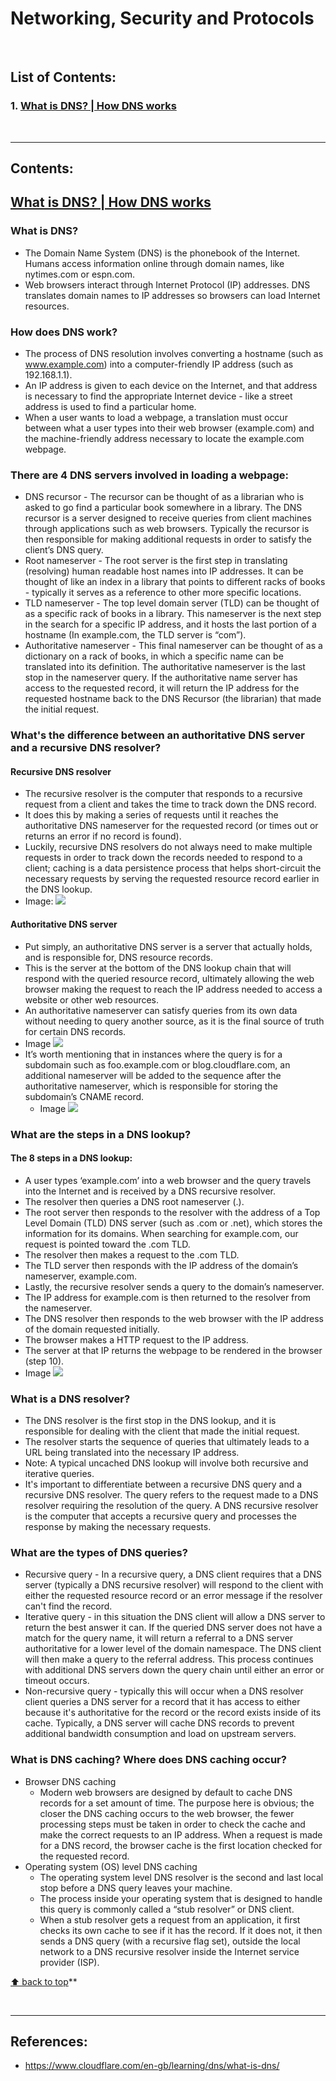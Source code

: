 # Networking, Security and Protocols

<br />

## List of Contents:
### 1. [What is DNS? | How DNS works](#content-1)


<br />

---

## Contents:

## [What is DNS? | How DNS works](https://www.cloudflare.com/en-gb/learning/dns/what-is-dns/) <span id="content-1"></span>

### What is DNS?
- The Domain Name System (DNS) is the phonebook of the Internet. Humans access information online through domain names, like nytimes.com or espn.com.
- Web browsers interact through Internet Protocol (IP) addresses. DNS translates domain names to IP addresses so browsers can load Internet resources.

### How does DNS work?
- The process of DNS resolution involves converting a hostname (such as www.example.com) into a computer-friendly IP address (such as 192.168.1.1).
- An IP address is given to each device on the Internet, and that address is necessary to find the appropriate Internet device - like a street address is used to find a particular home.
- When a user wants to load a webpage, a translation must occur between what a user types into their web browser (example.com) and the machine-friendly address necessary to locate the example.com webpage.

### There are 4 DNS servers involved in loading a webpage:
- DNS recursor - The recursor can be thought of as a librarian who is asked to go find a particular book somewhere in a library. The DNS recursor is a server designed to receive queries from client machines through applications such as web browsers. Typically the recursor is then responsible for making additional requests in order to satisfy the client’s DNS query.
- Root nameserver - The root server is the first step in translating (resolving) human readable host names into IP addresses. It can be thought of like an index in a library that points to different racks of books - typically it serves as a reference to other more specific locations.
- TLD nameserver - The top level domain server (TLD) can be thought of as a specific rack of books in a library. This nameserver is the next step in the search for a specific IP address, and it hosts the last portion of a hostname (In example.com, the TLD server is “com”).
- Authoritative nameserver - This final nameserver can be thought of as a dictionary on a rack of books, in which a specific name can be translated into its definition. The authoritative nameserver is the last stop in the nameserver query. If the authoritative name server has access to the requested record, it will return the IP address for the requested hostname back to the DNS Recursor (the librarian) that made the initial request.

### What's the difference between an authoritative DNS server and a recursive DNS resolver?

#### Recursive DNS resolver
- The recursive resolver is the computer that responds to a recursive request from a client and takes the time to track down the DNS record.
- It does this by making a series of requests until it reaches the authoritative DNS nameserver for the requested record (or times out or returns an error if no record is found).
- Luckily, recursive DNS resolvers do not always need to make multiple requests in order to track down the records needed to respond to a client; caching is a data persistence process that helps short-circuit the necessary requests by serving the requested resource record earlier in the DNS lookup.
- Image:
  ![](https://cf-assets.www.cloudflare.com/slt3lc6tev37/3NOmAzkfPG8FTA8zLc7Li8/8efda230b212c0de2d3bbcb408507b1e/dns_record_request_sequence_recursive_resolver.png)

#### Authoritative DNS server
- Put simply, an authoritative DNS server is a server that actually holds, and is responsible for, DNS resource records.
- This is the server at the bottom of the DNS lookup chain that will respond with the queried resource record, ultimately allowing the web browser making the request to reach the IP address needed to access a website or other web resources.
- An authoritative nameserver can satisfy queries from its own data without needing to query another source, as it is the final source of truth for certain DNS records.
- Image
  ![](https://cf-assets.www.cloudflare.com/slt3lc6tev37/6Cxvsc4NOvmU4pPkKbkDmP/a7588a4c8a3c187e9175a40fa1b3d548/dns_record_request_sequence_authoritative_nameserver.png)
- It’s worth mentioning that in instances where the query is for a subdomain such as foo.example.com or blog.cloudflare.com, an additional nameserver will be added to the sequence after the authoritative nameserver, which is responsible for storing the subdomain’s CNAME record.
  - Image
    ![](https://cf-assets.www.cloudflare.com/slt3lc6tev37/1O1o3jhs0ztWsD00k8RLIJ/f33c1793a7e21cb92678c1f35ef1b245/dns_record_request_sequence_cname_subdomain.png)

### What are the steps in a DNS lookup?

#### The 8 steps in a DNS lookup:
- A user types ‘example.com’ into a web browser and the query travels into the Internet and is received by a DNS recursive resolver.
- The resolver then queries a DNS root nameserver (.).
- The root server then responds to the resolver with the address of a Top Level Domain (TLD) DNS server (such as .com or .net), which stores the information for its domains. When searching for example.com, our request is pointed toward the .com TLD.
- The resolver then makes a request to the .com TLD.
- The TLD server then responds with the IP address of the domain’s nameserver, example.com.
- Lastly, the recursive resolver sends a query to the domain’s nameserver.
- The IP address for example.com is then returned to the resolver from the nameserver.
- The DNS resolver then responds to the web browser with the IP address of the domain requested initially.
- The browser makes a HTTP request to the IP address.
- The server at that IP returns the webpage to be rendered in the browser (step 10).
- Image
  ![](https://cf-assets.www.cloudflare.com/slt3lc6tev37/1NzaAqpEFGjqTZPAS02oNv/bf7b3f305d9c35bde5c5b93a519ba6d5/what_is_a_dns_server_dns_lookup.png)

### What is a DNS resolver?
- The DNS resolver is the first stop in the DNS lookup, and it is responsible for dealing with the client that made the initial request.
- The resolver starts the sequence of queries that ultimately leads to a URL being translated into the necessary IP address.
- Note: A typical uncached DNS lookup will involve both recursive and iterative queries.
- It's important to differentiate between a recursive DNS query and a recursive DNS resolver. The query refers to the request made to a DNS resolver requiring the resolution of the query. A DNS recursive resolver is the computer that accepts a recursive query and processes the response by making the necessary requests.

### What are the types of DNS queries?
- Recursive query - In a recursive query, a DNS client requires that a DNS server (typically a DNS recursive resolver) will respond to the client with either the requested resource record or an error message if the resolver can't find the record.
- Iterative query - in this situation the DNS client will allow a DNS server to return the best answer it can. If the queried DNS server does not have a match for the query name, it will return a referral to a DNS server authoritative for a lower level of the domain namespace. The DNS client will then make a query to the referral address. This process continues with additional DNS servers down the query chain until either an error or timeout occurs.
- Non-recursive query - typically this will occur when a DNS resolver client queries a DNS server for a record that it has access to either because it's authoritative for the record or the record exists inside of its cache. Typically, a DNS server will cache DNS records to prevent additional bandwidth consumption and load on upstream servers.

### What is DNS caching? Where does DNS caching occur?
- Browser DNS caching
  - Modern web browsers are designed by default to cache DNS records for a set amount of time. The purpose here is obvious; the closer the DNS caching occurs to the web browser, the fewer processing steps must be taken in order to check the cache and make the correct requests to an IP address. When a request is made for a DNS record, the browser cache is the first location checked for the requested record.
- Operating system (OS) level DNS caching
  - The operating system level DNS resolver is the second and last local stop before a DNS query leaves your machine.
  - The process inside your operating system that is designed to handle this query is commonly called a “stub resolver” or DNS client.
  - When a stub resolver gets a request from an application, it first checks its own cache to see if it has the record. If it does not, it then sends a DNS query (with a recursive flag set), outside the local network to a DNS recursive resolver inside the Internet service provider (ISP).



[⬆ back to top](#list-of-contents)**

<br />

---

## References:
- https://www.cloudflare.com/en-gb/learning/dns/what-is-dns/
